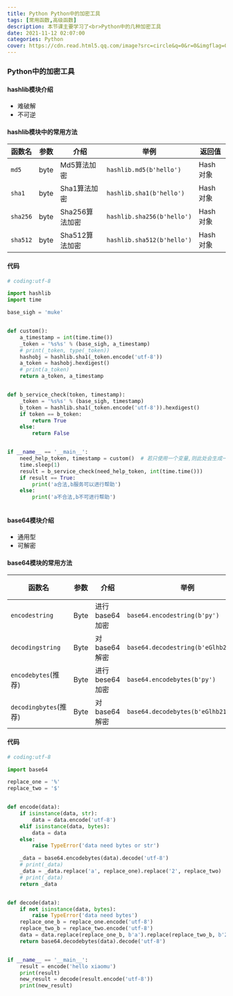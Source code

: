```yaml
---
title: Python Python中的加密工具
tags: [常用函数,高级函数]
description: 本节课主要学习了<br>Python中的几种加密工具
date: 2021-11-12 02:07:00
categories: Python
cover: https://cdn.read.html5.qq.com/image?src=circle&q=0&r=0&imgflag=0&cdn_cache=1800&w=0&h=0&imageUrl=https://learnonly-7.oss-cn-qingdao.aliyuncs.com/2021-11-11/6.png
---
```


### Python中的加密工具

#### hashlib模块介绍

- 难破解
- 不可逆

#### hashlib模块中的常用方法

| 函数名   | 参数 | 介绍           | 举例                       | 返回值   |
| -------- | ---- | -------------- | -------------------------- | -------- |
| `md5`    | byte | Md5算法加密    | `hashlib.md5(b'hello')`    | Hash对象 |
| `sha1`   | byte | Sha1算法加密   | `hashlib.sha1(b'hello')`   | Hash对象 |
| `sha256` | byte | Sha256算法加密 | `hashlib.sha256(b'hello')` | Hash对象 |
| `sha512` | byte | Sha512算法加密 | `hashlib.sha512(b'hello')` | Hash对象 |

#### 代码

```python
# coding:utf-8

import hashlib
import time

base_sigh = 'muke'


def custom():
    a_timestamp = int(time.time())
    _token = '%s%s' % (base_sigh, a_timestamp)
    # print(_token, type(_token))
    hashobj = hashlib.sha1(_token.encode('utf-8'))
    a_token = hashobj.hexdigest()
    # print(a_token)
    return a_token, a_timestamp


def b_service_check(token, timestamp):
    _token = '%s%s' % (base_sigh, timestamp)
    b_token = hashlib.sha1(_token.encode('utf-8')).hexdigest()
    if token == b_token:
        return True
    else:
        return False


if __name__ == '__main__':
    need_help_token, timestamp = custom()  # 若只使用一个变量,则此处会生成一个元组传入其变量
    time.sleep(1)
    result = b_service_check(need_help_token, int(time.time()))
    if result == True:
        print('a合法,b服务可以进行帮助')
    else:
        print('a不合法,b不可进行帮助')
        
```

#### base64模块介绍

- 通用型
- 可解密

#### base64模块的常用方法

| 函数名                | 参数 | 介绍           | 举例                                 | 返回值 |
| --------------------- | ---- | -------------- | ------------------------------------ | ------ |
| `encodestring`        | Byte | 进行base64加密 | `base64.encodestring(b'py')`         | Byte   |
| `decodingstring`      | Byte | 对base64解密   | `base64.decodestring(b'eGlhb211\n')` | Byte   |
| `encodebytes`(推荐)   | Byte | 进行bese64加密 | `base64.encodebytes(b'py')`          | Byte   |
| `decodingbytes`(推荐) | Byte | 对base64解密   | `base64.decodebytes(b'eGlhb211\n')`  | Byte   |

#### 代码

```python
# coding:utf-8

import base64

replace_one = '%'
replace_two = '$'


def encode(data):
    if isinstance(data, str):
        data = data.encode('utf-8')
    elif isinstance(data, bytes):
        data = data
    else:
        raise TypeError('data need bytes or str')

    _data = base64.encodebytes(data).decode('utf-8')
    # print(_data)
    _data = _data.replace('a', replace_one).replace('2', replace_two)
    # print(_data)
    return _data


def decode(data):
    if not isinstance(data, bytes):
        raise TypeError('data need bytes')
    replace_one_b = replace_one.encode('utf-8')
    replace_two_b = replace_two.encode('utf-8')
    data = data.replace(replace_one_b, b'a').replace(replace_two_b, b'2')
    return base64.decodebytes(data).decode('utf-8')


if __name__ == '__main__':
    result = encode('hello xiaomu')
    print(result)
    new_result = decode(result.encode('utf-8'))
    print(new_result)
    
```
